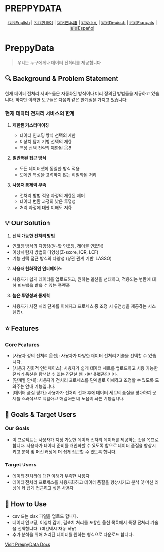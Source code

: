 # PREPPYDATA
<p align="center">
  <a href="README.en.md">🇬🇧English</a> |
  <a href="README.ko.md">🇰🇷한국어</a> |
  <a href="README.ja.md">🇯🇵日本語</a> |
  <a href="README.cn.md">🇨🇳中文</a> |
  <a href="README.gr.md">🇩🇪Deutsch</a> |
  <a href="README.fr.md">🇫🇷Français</a> |
  <a href="README.ep.md">🇪🇸Español</a>
</p>

# PreppyData
> 우리는 누구에게나 데이터 전처리를 제공합니다

## 🔍 Background & Problem Statement

현재 데이터 전처리 서비스들은 자동화된 방식이나 미리 정의된 방법들을 제공하고 있습니다. 하지만 이러한 도구들은 다음과 같은 한계점을 가지고 있습니다:

### 현재 데이터 전처리 서비스의 한계

1. **제한된 커스터마이징** 
   - 데이터 인코딩 방식 선택의 제한
   - 이상치 탐지 기법 선택의 제한
   - 특성 선택 전략의 제한된 옵션

2. **일반화된 접근 방식**
   - 모든 데이터셋에 동일한 방식 적용
   - 도메인 특성을 고려하지 않는 획일화된 처리

3. **사용자 통제력 부족**
   - 전처리 방법 적용 과정의 제한된 제어
   - 데이터 변환 과정의 낮은 투명성
   - 처리 과정에 대한 이해도 저하

## 💡 Our Solution

1. **선택 가능한 전처리 방법**
 - 인코딩 방식의 다양성(원-핫 인코딩, 레이블 인코딩) 
 - 이상치 탐지 방법의 다양성(Z-score, IQR, LOF)
 - 기능 선택 접근 방식의 다양성 (상관 관계 기반, LASSO)

2. **사용자 친화적인 인터페이스**
 - 사용자가 쉽게 데이터를 업로드하고, 원하는 옵션을 선태하고, 적용되는 변환에 대한 피드백을 받을 수 있는 플랫폼

3. **높은 투명성과 통제력**
 - 사용자가 사전 처리 단계를 이해하고 프로세스 중 조정 시 유연성을 제공하는 시스템입ㄴ

## ⭐ Features
### Core Features
 - [사용자 정의 전처리 옵션]: 사용자가 다양한 데이터 전처리 기술을 선택할 수 있습니다.
 - [사용자 친화적 인터페이스]: 사용자가 쉽게 데이터 세트를 업로드하고 사용 가능한 전처리 옵션을 탐색할 수 있는 간단한 웹 기반 플랫폼입니다.
 - [단계별 안내]: 사용자가 전처리 프로세스를 단계별로 이해하고 조정할 수 있도록 도와주는 안내 기능입니다.
 - [데이터 품질 평가]: 사용자가 전처리 전과 후에 데이터 세트의 품질을 평가하여 문제를 효과적으로 식별하고 해결하는 데 도움이 되는 기능입니다.

## 🎯 Goals & Target Users
### Our Goals
 - 이 프로젝트는 사용자가 지정 가능한 데이터 전처리 데이터를 제공하는 것을 목표로 합니다. 사용자가 데이터 준비를 개인화할 수 있도록 함으로 데이터 품질을 향상시키고 분석 및 머신 러닝에 더 쉽게 접근할 수 있도록 합니다.

### Target Users
 - 데이터 전처리에 대한 이해가 부족한 사용자
 - 데이터 전처리 프로세스를 사용자화하고 데이터 품질을 향상시키고 분석 및 머신 러닝에 더 쉽게 접근하고 싶은 사용자

## 📖 How to Use
 - csv 또는 xlsx 파일을 업로드 합니다.
 - 데이터 인코딩, 이상치 감지, 결측치 처리를 포함한 옵션 목록에서 특정 전처리 기술을 선택합니다. (미선택시 자동 적용)
 - 추가 분석을 위해 처리된 데이터를 원하는 형식으로 다운로드 합니다.


[Visit PreppyData Docs](https://preppydata.readthedocs.io)